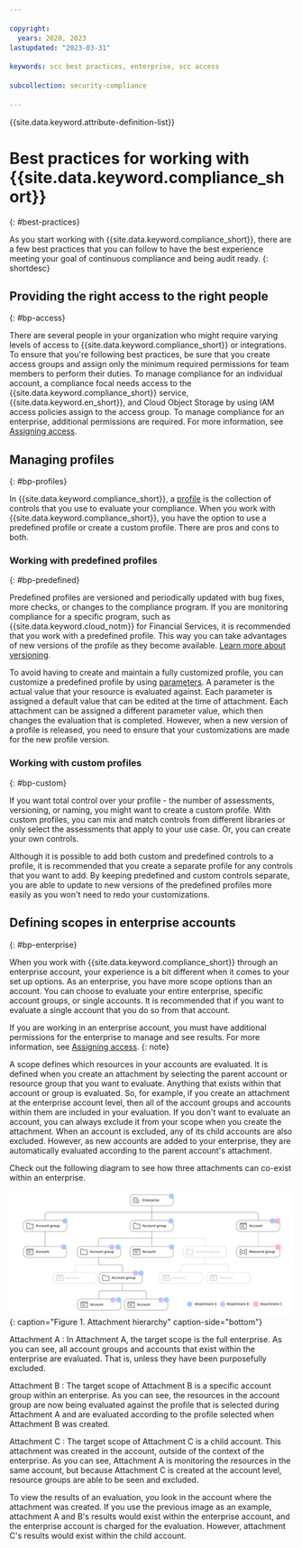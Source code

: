 ```yaml
---

copyright:
  years: 2020, 2023
lastupdated: "2023-03-31"

keywords: scc best practices, enterprise, scc access

subcollection: security-compliance

---
```


{{site.data.keyword.attribute-definition-list}}

# Best practices for working with {{site.data.keyword.compliance_short}}
{: #best-practices}

As you start working with {{site.data.keyword.compliance_short}}, there are a few best practices that you can follow to have the best experience meeting your goal of continuous compliance and being audit ready.
{: shortdesc}


## Providing the right access to the right people
{: #bp-access}

There are several people in your organization who might require varying levels of access to {{site.data.keyword.compliance_short}} or integrations. To ensure that you're following best practices, be sure that you create access groups and assign only the minimum required permissions for team members to perform their duties. To manage compliance for an individual account, a compliance focal needs access to the {{site.data.keyword.compliance_short}} service, {{site.data.keyword.en_short}}, and Cloud Object Storage by using IAM access policies assign to the access group. To manage compliance for an enterprise, additional permissions are required. For more information, see [Assigning access](/docs/security-compliance?topic=security-compliance-assign-roles).


## Managing profiles
{: #bp-profiles}

In {{site.data.keyword.compliance_short}}, a [profile](/docs/security-compliance?topic=security-compliance-posture-management) is the collection of controls that you use to evaluate your compliance. When you work with {{site.data.keyword.compliance_short}}, you have the option to use a predefined profile or create a custom profile. There are pros and cons to both. 

### Working with predefined profiles
{: #bp-predefined}

Predefined profiles are versioned and periodically updated with bug fixes, more checks, or changes to the compliance program. If you are monitoring compliance for a specific program, such as {{site.data.keyword.cloud_notm}} for Financial Services, it is recommended that you work with a predefined profile. This way you can take advantages of new versions of the profile as they become available. [Learn more about versioning](/docs/security-compliance?topic=security-compliance-predefined-profiles#profile-update-levels).

To avoid having to create and maintain a fully customized profile, you can customize a predefined profile by using [parameters](/docs/security-compliance?topic=security-compliance-posture-management). A parameter is the actual value that your resource is evaluated against. Each parameter is assigned a default value that can be edited at the time of attachment. Each attachment can be assigned a different parameter value, which then changes the evaluation that is completed. However, when a new version of a profile is released, you need to ensure that your customizations are made for the new profile version.


### Working with custom profiles
{: #bp-custom} 

If you want total control over your profile - the number of assessments, versioning, or naming, you might want to create a custom profile. With custom profiles, you can mix and match controls from different libraries or only select the assessments that apply to your use case. Or, you can create your own controls.

Although it is possible to add both custom and predefined controls to a profile, it is recommended that you create a separate profile for any controls that you want to add. By keeping predefined and custom controls separate, you are able to update to new versions of the predefined profiles more easily as you won't need to redo your customizations.



## Defining scopes in enterprise accounts
{: #bp-enterprise}

When you work with {{site.data.keyword.compliance_short}} through an enterprise account, your experience is a bit different when it comes to your set up options. As an enterprise, you have more scope options than an account. You can choose to evaluate your entire enterprise, specific account groups, or single accounts. It is recommended that if you want to evaluate a single account that you do so from that account.

If you are working in an enterprise account, you must have additional permissions for the enterprise to manage and see results. For more information, see [Assigning access](/docs/security-compliance?topic=security-compliance-assign-roles).
{: note}

A scope defines which resources in your accounts are evaluated. It is defined when you create an attachment by selecting the parent account or resource group that you want to evaluate. Anything that exists within that account or group is evaluated. So, for example, if you create an attachment at the enterprise account level, then all of the account groups and accounts within them are included in your evaluation. If you don't want to evaluate an account, you can always exclude it from your scope when you create the attachment. When an account is excluded, any of its child accounts are also excluded. However, as new accounts are added to your enterprise, they are automatically evaluated according to the parent account's attachment.

Check out the following diagram to see how three attachments can co-exist within an enterprise.

![The image shows how two attachments are applied across an enterprise. One rule moves down the hierarchy. Another rule is attached only to a specific account, so its properties are applied only to the resources that it contains.](images/access-model.svg){: caption="Figure 1. Attachment hierarchy" caption-side="bottom"}

Attachment A
:   In Attachment A, the target scope is the full enterprise. As you can see, all account groups and accounts that exist within the enterprise are evaluated. That is, unless they have been purposefully excluded. 

Attachment B
:   The target scope of Attachment B is a specific account group within an enterprise. As you can see, the resources in the account group are now being evaluated against the profile that is selected during Attachment A and are evaluated according to the profile selected when Attachment B was created.

Attachment C
:   The target scope of Attachment C is a child account. This attachment was created in the account, outside of the context of the enterprise. As you can see, Attachment A is monitoring the resources in the same account, but because Attachment C is created at the account level, resource groups are able to be seen and excluded.

To view the results of an evaluation, you look in the account where the attachment was created. If you use the previous image as an example, attachment A and B's results would exist within the enterprise account, and the enterprise account is charged for the evaluation. However, attachment C's results would exist within the child account. 


